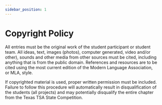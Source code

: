 ```yaml
---
sidebar_position: 1
---
```


# Copyright Policy

All entries must be the original work of the student participant or student team. All ideas, text, images (photos), computer generated, video and/or other), sounds and other media from other sources must be cited, including anything that is from the public domain. References and resources are to be cited using the most current edition of the Modern Language Association, or MLA, style.

If copyrighted material is used, proper written permission must be included. Failure to follow this procedure will automatically result in disqualification of the students (all projects) and may potentially disqualify the entire chapter from the Texas TSA State Competition.
